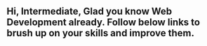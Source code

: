 ## Hi, Intermediate, Glad you know Web Development already. Follow below links to brush up on your skills and improve them.
